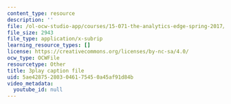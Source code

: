 ```yaml
---
content_type: resource
description: ''
file: /ol-ocw-studio-app/courses/15-071-the-analytics-edge-spring-2017/5ae428752803046175450a45af91d84b_m0Yce2rtZJ8.srt
file_size: 2943
file_type: application/x-subrip
learning_resource_types: []
license: https://creativecommons.org/licenses/by-nc-sa/4.0/
ocw_type: OCWFile
resourcetype: Other
title: 3play caption file
uid: 5ae42875-2803-0461-7545-0a45af91d84b
video_metadata:
  youtube_id: null
---
```

